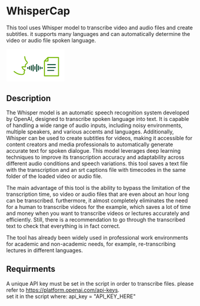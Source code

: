 

# WhisperCap
This tool uses Whisper model to transcribe video and audio files and create subtitles. it supports many languages and can automatically determine the video or audio file spoken language.

<p align="left">
  <img src="/speech2text.png" alt="Alt text for image1" width="155"/>
</p>

## Description
The Whisper model is an automatic speech recognition system developed by OpenAI, designed to transcribe spoken language into text. It is capable of handling a wide range of audio inputs, including noisy environments, multiple speakers, and various accents and languages. Additionally, Whisper can be used to create subtitles for videos, making it accessible for content creators and media professionals to automatically generate accurate text for spoken dialogue. This model leverages deep learning techniques to improve its transcription accuracy and adaptability across different audio conditions and speech variations. this tool saves a text file with the transcription and an srt captions file with timecodes in the same folder of the loaded video or audio file.   

The main advantage of this tool is the ability to bypass the limitation of the transcription time, so video or audio files that are even about an hour long can be transcribed. furthermore, it almost completely eliminates the need for a human to transcribe videos for the example, which saves a lot of time and money when you want to transcribe videos or lectures accurately and efficiently. Still, there is a recommendation to go through the transcribed text to check that everything is in fact correct.      

The tool has already been widely used in professional work environments for academic and non-academic needs, for example, re-transcribing lectures in different languages.

## Requirments
A unique API key must be set in the script in order to transcribe files. please refer to https://platform.openai.com/api-keys.    
set it in the script where: api_key = "API_KEY_HERE"

